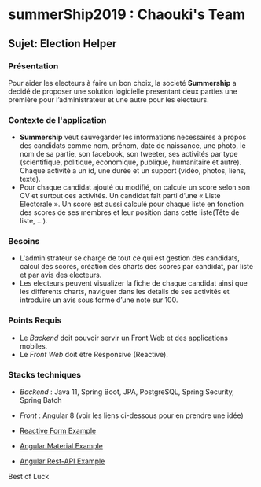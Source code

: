 # summerShip2019 : Chaouki's Team


## Sujet: Election Helper

### Présentation

Pour aider les electeurs à faire un bon choix, la societé **Summership** a decidé de proposer une solution logicielle presentant deux parties une première pour l’administrateur et une autre pour les electeurs.


### Contexte de l'application

* **Summership** veut sauvegarder les informations necessaires à propos des candidats comme nom, prénom, date de naissance, une photo, le nom de sa partie, son facebook, son tweeter, ses activités par type (scientifique, politique,  economique, publique, humanitaire et autre).
Chaque activité a un id, une durée et un support (vidéo, photos, liens, texte).
* Pour chaque candidat ajouté ou modifié, on calcule un score selon son CV et surtout ces activités.
Un candidat fait parti d’une « Liste Electorale ».
Un score est aussi calculé pour chaque liste en fonction des scores de ses membres et leur position dans cette liste(Tête de liste, …).


### Besoins


* L'administrateur se charge de tout ce qui est gestion des candidats, calcul des scores, création des charts des scores par candidat, par liste et par avis des electeurs.
* Les electeurs peuvent visualizer la fiche de chaque candidat ainsi que les differents charts, naviguer dans les details de ses activités et introduire un avis sous forme d’une note sur 100.


### Points Requis


* Le *Backend* doit pouvoir servir un Front Web et des applications mobiles.
* Le *Front Web* doit être Responsive (Reactive).


### Stacks techniques


* *Backend* : Java 11, Spring Boot, JPA, PostgreSQL, Spring Security, Spring Batch
* *Front* : Angular 8 (voir les liens ci-dessous pour en prendre une idée)
            
* [Reactive Form Example](https://jasonwatmore.com/post/2019/06/14/angular-8-reactive-forms-validation-example)
* [Angular Material Example](https://www.positronx.io/angular-8-reactive-forms-validation-with-angular-material-8/)
* [Angular Rest-API Example](https://www.positronx.io/angular-8-httpclient-http-tutorial-build-consume-restful-api/)

Best of Luck
